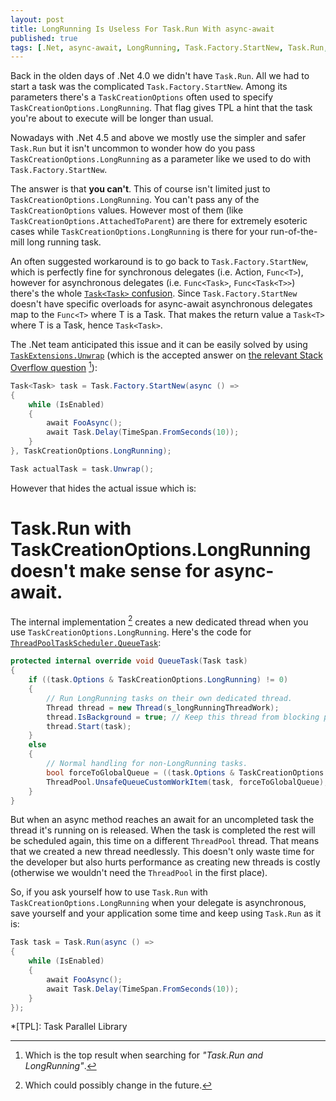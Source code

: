 ```yaml
---
layout: post
title: LongRunning Is Useless For Task.Run With async-await
published: true
tags: [.Net, async-await, LongRunning, Task.Factory.StartNew, Task.Run, TaskCreationOptions]
---
```


Back in the olden days of .Net 4.0 we didn't have `Task.Run`. All we had to start a task was the complicated `Task.Factory.StartNew`. Among its parameters there's a `TaskCreationOptions` often used to specify `TaskCreationOptions.LongRunning`. That flag gives TPL a hint that the task you're about to execute will be longer than usual.

Nowadays with .Net 4.5 and above we mostly use the simpler and safer `Task.Run` but it isn't uncommon to wonder how do you pass `TaskCreationOptions.LongRunning` as a parameter like we used to do with `Task.Factory.StartNew`.

The answer is that **you can't**. This of course isn't limited just to `TaskCreationOptions.LongRunning`. You can't pass any of the `TaskCreationOptions` values. However most of them (like `TaskCreationOptions.AttachedToParent`) are there for extremely esoteric cases while `TaskCreationOptions.LongRunning` is there for your run-of-the-mill long running task.

An often suggested workaround is to go back to `Task.Factory.StartNew`, which is perfectly fine for synchronous delegates (i.e. Action, `Func<T>`), however for asynchronous delegates (i.e. `Func<Task>`, `Func<Task<T>>`) there's the whole [`Task<Task>` confusion](http://stackoverflow.com/a/24777502/885318). Since `Task.Factory.StartNew` doesn't have specific overloads for async-await asynchronous delegates map to the `Func<T>` where T is a Task. That makes the return value a `Task<T>` where T is a Task, hence `Task<Task>`.

The .Net team anticipated this issue and it can be easily solved by using [`TaskExtensions.Unwrap`](https://msdn.microsoft.com/en-us/library/dd780917(v=vs.110).aspx) (which is the accepted answer on [the relevant Stack Overflow question](http://stackoverflow.com/q/26921191/885318) [^1]):

```csharp
Task<Task> task = Task.Factory.StartNew(async () =>
{
    while (IsEnabled)
    {
        await FooAsync();
        await Task.Delay(TimeSpan.FromSeconds(10));
    }
}, TaskCreationOptions.LongRunning);

Task actualTask = task.Unwrap();
```

However that hides the actual issue which is:

# Task.Run with TaskCreationOptions.LongRunning doesn't make sense for async-await.

The internal implementation [^2] creates a new dedicated thread when you use `TaskCreationOptions.LongRunning`. Here's the code for [`ThreadPoolTaskScheduler.QueueTask`](http://referencesource.microsoft.com/#mscorlib/system/threading/Tasks/ThreadPoolTaskScheduler.cs,55):

```csharp
protected internal override void QueueTask(Task task)
{
    if ((task.Options & TaskCreationOptions.LongRunning) != 0)
    {
        // Run LongRunning tasks on their own dedicated thread.
        Thread thread = new Thread(s_longRunningThreadWork);
        thread.IsBackground = true; // Keep this thread from blocking process shutdown
        thread.Start(task);
    }
    else
    {
        // Normal handling for non-LongRunning tasks.
        bool forceToGlobalQueue = ((task.Options & TaskCreationOptions.PreferFairness) != 0);
        ThreadPool.UnsafeQueueCustomWorkItem(task, forceToGlobalQueue);
    }
}
```

But when an async method reaches an await for an uncompleted task the thread it's running on is released. When the task is completed the rest will be scheduled again, this time on a different `ThreadPool` thread. That means that we created a new thread needlessly. This doesn't only waste time for the developer but also hurts performance as creating new threads is costly (otherwise we wouldn't need the `ThreadPool` in the first place).

So, if you ask yourself how to use `Task.Run` with `TaskCreationOptions.LongRunning` when your delegate is asynchronous, save yourself and your application some time and keep using `Task.Run` as it is:

```csharp
Task task = Task.Run(async () =>
{
    while (IsEnabled)
    {
        await FooAsync();
        await Task.Delay(TimeSpan.FromSeconds(10));
    }
});
```

[^1]: Which is the top result when searching for *"Task.Run and LongRunning"*.
[^2]: Which could possibly change in the future.

*[TPL]: Task Parallel Library